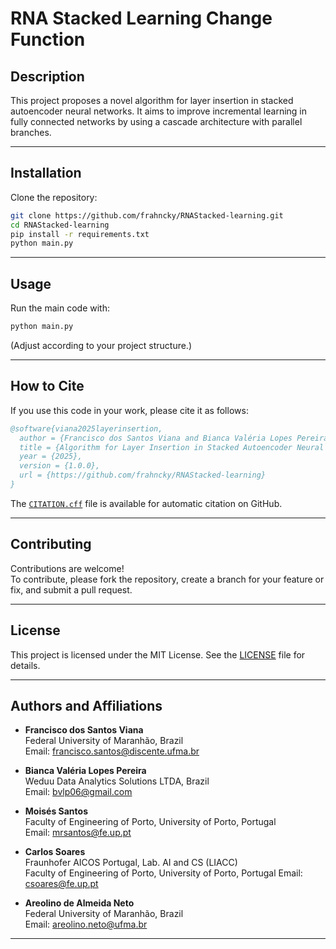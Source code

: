 # RNA Stacked Learning Change Function

## Description

This project proposes a novel algorithm for layer insertion in stacked autoencoder neural networks.
It aims to improve incremental learning in fully connected networks by using a cascade architecture with parallel branches.

---

## Installation

Clone the repository:

```bash
git clone https://github.com/frahncky/RNAStacked-learning.git
cd RNAStacked-learning
pip install -r requirements.txt
python main.py
```

---

## Usage

Run the main code with:

```bash
python main.py
```

(Adjust according to your project structure.)

---

## How to Cite

If you use this code in your work, please cite it as follows:

```bibtex
@software{viana2025layerinsertion,
  author = {Francisco dos Santos Viana and Bianca Valéria Lopes Pereira and Moisés Santos and Carlos Soares and Areolino de Almeida Neto},
  title = {Algorithm for Layer Insertion in Stacked Autoencoder Neural Networks with Activation Function Change},
  year = {2025},
  version = {1.0.0},
  url = {https://github.com/frahncky/RNAStacked-learning}
}
```

The [`CITATION.cff`](./CITATION.cff) file is available for automatic citation on GitHub.

---

## Contributing

Contributions are welcome!  
To contribute, please fork the repository, create a branch for your feature or fix, and submit a pull request.

---

## License

This project is licensed under the MIT License. See the [LICENSE](./LICENSE) file for details.

---

## Authors and Affiliations

- **Francisco dos Santos Viana**  
  Federal University of Maranhão, Brazil  
  Email: francisco.santos@discente.ufma.br

- **Bianca Valéria Lopes Pereira**  
  Weduu Data Analytics Solutions LTDA, Brazil  
  Email: bvlp06@gmail.com

- **Moisés Santos**  
  Faculty of Engineering of Porto, University of Porto, Portugal  
  Email: mrsantos@fe.up.pt

- **Carlos Soares**    
  Fraunhofer AICOS Portugal, Lab. AI and CS (LIACC)  
  Faculty of Engineering of Porto, University of Porto, Portugal
  Email: csoares@fe.up.pt

- **Areolino de Almeida Neto**  
  Federal University of Maranhão, Brazil  
  Email: areolino.neto@ufma.br

---


